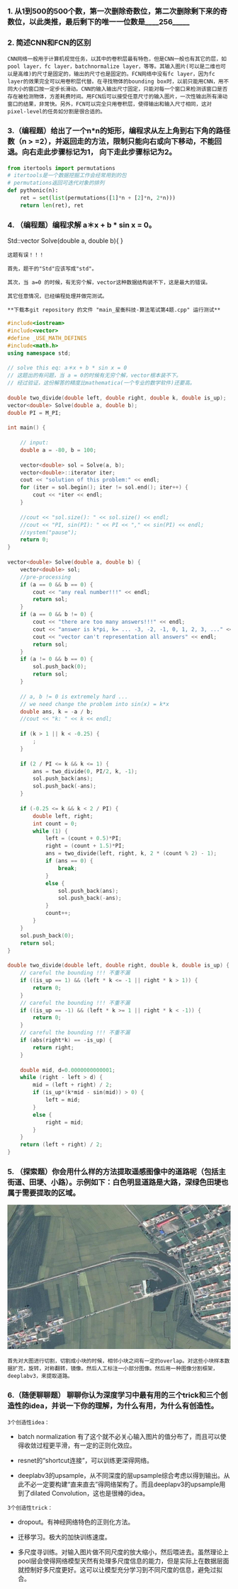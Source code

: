 ### 1. 从1到500的500个数，第一次删除奇数位，第二次删除剩下来的奇数位，以此类推，最后剩下的唯一一位数是____256_____

### 2. 简述CNN和FCN的区别
`CNN网络一般用于计算机视觉任务，以其中的卷积层最有特色，但是CNN一般也有其它的层，如pool layer，fc layer，batchnormalize layer，等等。其输入图片(可以是二维也可以是高维)的尺寸是固定的，输出的尺寸也是固定的。FCN网络中没有fc layer，因为fc layer的效果完全可以用卷积层代替。在寻找物体的bounding box时，以前只能用CNN，用不同大小的窗口按一定步长滑动。CNN的输入输出尺寸固定，只能对每一个窗口来检测该窗口是否存在被检测物体，方差耗费时间。用FCN后可以接受任意尺寸的输入图片，一次性输出所有滑动窗口的结果，非常快。另外，FCN可以完全只用卷积层，使得输出和输入尺寸相同，这对pixel-level的任务如分割是很合适的。`

### 3.（编程题）给出了一个n*n的矩形，编程求从左上角到右下角的路径数（n > =2），并返回走的方法，限制只能向右或向下移动，不能回退。向右走此步骤标记为1， 向下走此步骤标记为2。
```python
from itertools import permutations
# itertools是一个数据挖掘工作会经常用到的包
# permutations返回可迭代对象的排列
def pythonic(n):
    ret = set(list(permutations([1]*n + [2]*n, 2*n)))
    return len(ret), ret
```

### 4.	（编程题）编程求解 a＊x + b * sin x = 0。
Std::vector<double> Solve(double a, double b){
}


`这题有误！！！`

`首先，题干的"Std"应该写成"std"。`

`其次，当 a=0 的时候，有无穷个解，vector这种数据结构装不下，这是最大的错误。`

`其它任意情况，已经编程处理并做完测试。`

`**下载本git repository 的文件 "main_星衡科技-算法笔试第4题.cpp" 运行测试**`
```cpp
#include<iostream>
#include<vector>
#define _USE_MATH_DEFINES
#include<math.h>
using namespace std;

// solve this eq: a＊x + b * sin x = 0
// 这题出的有问题，当 a = 0的时候有无穷个解，vector根本装不下。
// 经过验证，这份解答的精度比mathematica(一个专业的数学软件)还要高。

double two_divide(double left, double right, double k, double is_up);
vector<double> Solve(double a, double b);
double PI = M_PI;

int main() {
	
	// input:
	double a = -80, b = 100;
	
	vector<double> sol = Solve(a, b);
	vector<double>::iterator iter;
	cout << "solution of this problem:" << endl;
	for (iter = sol.begin(); iter != sol.end(); iter++) {
		cout << *iter << endl;
	}
	
	//cout << "sol.size(): " << sol.size() << endl;
	//cout << "PI, sin(PI): " << PI << "," << sin(PI) << endl;
	//system("pause");
	return 0;
}

vector<double> Solve(double a, double b) {
	vector<double> sol;
	//pre-processing
	if (a == 0 && b == 0) {
		cout << "any real number!!!" << endl;
		return sol;
	}
	if (a == 0 && b != 0) {
		cout << "there are too many answers!!!" << endl;
		cout << "answer is k*pi, k= ... -3, -2, -1, 0, 1, 2, 3, ..." << endl;
		cout << "vector can't representation all answers" << endl;
		return sol;
	}
	if (a != 0 && b == 0) {
		sol.push_back(0);
		return sol;
	}

	// a, b != 0 is extremely hard ...
	// we need change the problem into sin(x) = k*x
	double ans, k = -a / b;
	//cout << "k: " << k << endl;
	
	if (k > 1 || k < -0.25) {
		;
	}
	
	if (2 / PI <= k && k <= 1) {
		ans = two_divide(0, PI/2, k, -1);
		sol.push_back(ans);
		sol.push_back(-ans);
	}

	if (-0.25 <= k && k < 2 / PI) {
		double left, right;
		int count = 0;
		while (1) {
			left = (count + 0.5)*PI;
			right = (count + 1.5)*PI;
			ans = two_divide(left, right, k, 2 * (count % 2) - 1);
			if (ans == 0) {
				break;
			}
			else {
				sol.push_back(ans);
				sol.push_back(-ans);
			}
			count++;
		}
	}
	sol.push_back(0);
	return sol;
}

double two_divide(double left, double right, double k, double is_up) {
	// careful the bounding !!! 不重不漏
	if ((is_up == 1) && (left * k <= -1 || right * k > 1)) {
		return 0;
	}
	// careful the bounding !!! 不重不漏
	if ((is_up == -1) && (left * k >= 1 || right * k < -1)) {
		return 0;
	}
	// careful the bounding !!! 不重不漏
	if (abs(right*k) == -is_up) {
		return right;
	}

	double mid, d=0.0000000000001;
	while (right - left > d) {
		mid = (left + right) / 2;
		if (is_up*(k*mid - sin(mid)) > 0) {
			left = mid;
		}
		else {
			right = mid;
		}
	}
	return (left + right) / 2;
}
```

### 5. （探索题）你会用什么样的方法提取遥感图像中的道路呢（包括主街道、田埂、小路）。示例如下：白色明显道路是大路，深绿色田埂也属于需要提取的区域。
![](./img/Snipaste_2019-03-19_11-11-58.png)

`首先对大图进行切割，切割成小块的时候，相邻小块之间有一定的overlap。对这些小块样本数据扩充，旋转，对称翻转，镜像。然后人工标注一小部分图像。然后用一种图像分割框架，deeplabv3，来提取道路。`


### 6.（随便聊聊题） 聊聊你认为深度学习中最有用的三个trick和三个创造性的idea，并说一下你的理解，为什么有用，为什么有创造性。

`3个创造性idea：`

- batch normalization 有了这个就不必关心输入图片的值分布了，而且可以使得收敛过程更平滑，有一定的正则化效应。

- resnet的“shortcut连接”，可以训练更深得网络。

- deeplabv3的upsample，从不同深度的层upsample综合考虑以得到输出。从此不必一定要构建“直来直去”得网络架构了。而且deeplapv3的upsample用到了dilated Convolution，这也是很棒的idea。

`3个创造性trick：`

- dropout。有神经网络特色的正则化方法。

- 迁移学习。极大的加快训练速度。

- 多尺度寻训练。对输入图片做不同尺度的放大缩小，然后喂进去。虽然理论上pool层会使得网络模型天然有处理多尺度信息的能力，但是实际上在数据层面就控制好多尺度更好。这可以让模型充分学习到不同尺度的信息，避免过拟合。



